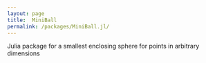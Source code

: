 ```yaml
---
layout: page
title:  MiniBall
permalink: /packages/MiniBall.jl/
---
```


Julia package for a smallest enclosing sphere for points in arbitrary dimensions

